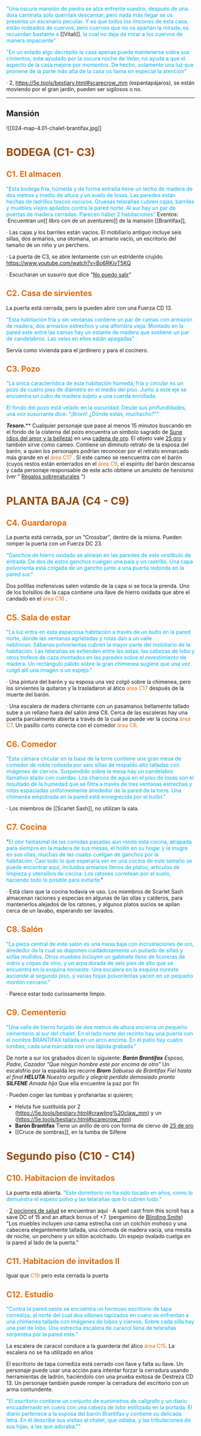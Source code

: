 <font color="#00b0f0">"Una oscura mansión de piedra se alza enfrente vuestro, después de una dura caminata solo querríais descansar, pero nada más llegar se os presenta un escenario peculiar. Y es que todos los rincones de esta casa, están rodeados de cuervos, pero cuervos que no os apartan la mirada, os recuerdan bastante a </font>[[Vitali]]<font color="#00b0f0">, la cual no deja de mirar a los cuervos de manera impaciente"</font>

<font color="#00b0f0">"En un estado algo decrépito la casa apenas puede mantenerse sobre sus cimientos, este ayudado por la oscura noche de Velar, no ayuda a que el aspecto de la casa mejore por momentos. De hecho, solamente una luz que proviene de la parte más alta de la casa os llama en especial la atención"</font>

· 2, https://5e.tools/bestiary.html#scarecrow_mm (espantapájaros), se están moviendo por el gran jardín, pueden ser sigilosos o no.

---
## Mansión

![[024-map-4.01-chalet-brantifax.jpg]]

# <font color="#974806">BODEGA (C1- C3)</font>
## <font color="#e36c09">C1. El almacen</font>

<font color="#00b0f0">"Esta bodega fría, húmeda y de forma extraña tiene un techo de madera de dos metros y medio de altura y un suelo de losas. Las paredes están hechas de ladrillos toscos oscuros. Gruesas telarañas cubren cajas, barriles y muebles viejos apilados contra la pared norte. Al sur hay un par de puertas de madera cerradas. Parecen haber 2 habitaciones"</font>
Eventos:
·Encuentran un[[ libro con de un aventurero]] de la mansión [[Brantifax]], 

· Las cajas y los barriles están vacíos. El mobiliario antiguo incluye seis sillas, dos armarios, una otomana, un armario vacío, un escritorio del tamaño de un niño y un perchero.

· La puerta de C3, se abre lentamente con un estridente crujido.  https://www.youtube.com/watch?v=Bo6RKivT5KQ

· Escucharan un susurro que dice "<u>No puedo salir</u>"

## <font color="#e36c09">C2. Casa de sirvientes</font>

La puerta está cerrada, pero la pueden abrir con una Fuerza CD 13.

<font color="#00b0f0">"Esta habitación fría y sin ventanas contiene un par de camas con armazón de madera, dos armarios estrechos y una alfombra vieja. Montado en la pared este entre las camas hay un estante de madera que sostiene un par de candelabros. Las velas en ellos están apagadas"</font>

Servía como vivienda para el jardinero y para el cocinero.

## <font color="#e36c09">C3. Pozo</font>

<font color="#00b0f0">"La única característica de esta habitación húmeda, fría y circular es un pozo de cuatro pies de diámetro en el medio del piso. Junto a este eje se encuentra un cubo de madera sujeto a una cuerda enrollada.</font>

<font color="#00b0f0">El fondo del pozo está velado en la oscuridad. Desde sus profundidades, una voz susurrante dice: "¡Brorn! ¿Dónde estás, muchacho?""</font>

***Tesoro*.**** Cualquier personaje que pase al menos 15 minutos buscando en el fondo de la cisterna del pozo encuentra un símbolo sagrado de <u>Sune (dios del amor y la belleza)</u> en una <u>cadena de oro</u>. El objeto vale <u>25 oro</u> y también sirve como cameo. Contiene un diminuto retrato de la esposa del barón, a quien los personajes podrían reconocer por el retrato enmarcado más grande en el <font color="#e36c09">área C17</font> . Si este cameo se reencuentra con el barón (cuyos restos están enterrados en el <font color="#e36c09">área C9</font>, el espíritu del barón descansa y cada personaje responsable de este acto obtiene un amuleto de heroísmo (ver " [Regalos sobrenaturales](https://5e.tools/book.html#DMG,7,charms,0) ")

# <font color="#974806">PLANTA BAJA (C4 - C9)</font>
## <font color="#e36c09">C4. Guardaropa</font>

La puerta está cerrada, por un "Crossbar", dentro de la misma. Pueden romper la puerta con un Fuerza DC 23.

<font color="#00b0f0">"Ganchos de hierro oxidado se alinean en las paredes de este vestíbulo de entrada. De dos de estos ganchos cuelgan una pala y un rastrillo. Una capa polvorienta está colgada de un gancho junto a una puerta redonda en la pared sur."</font>

Dos polillas inofensivas salen volando de la capa si se toca la prenda. Uno de los bolsillos de la capa contiene una llave de hierro oxidada que abre el candado en el <font color="#e36c09">área C16</font> .

## <font color="#e36c09">C5. Sala de estar</font>

<font color="#00b0f0">"La luz entra en esta espaciosa habitación a través de un bulto en la pared norte, donde las ventanas agrietadas y rotas dan a un valle neblinoso. Sábanas polvorientas cubren la mayor parte del mobiliario de la habitación. Las telarañas se extienden entre las astas, las cabezas de lobo y otros trofeos de caza montados en las paredes sobre el revestimiento de madera. Un rectángulo pálido sobre la gran chimenea sugiere que una vez colgó allí una imagen o un espejo."</font>

· Una pintura del barón y su esposa una vez colgó sobre la chimenea, pero los sirvientes la quitaron y la trasladaron al ático<font color="#e36c09"> área C17</font> después de la muerte del barón.

· Una escalera de madera chirriante con un pasamanos bellamente tallado sube a un rellano fuera del salón área C8. Cerca de las escaleras hay una puerta parcialmente abierta a través de la cual se puede ver la cocina <font color="#e36c09">área C7</font>. Un pasillo corto conecta con el comedor <font color="#e36c09">área C6</font>.

## <font color="#e36c09">C6. Comedor</font>
<font color="#00b0f0">"Esta cámara circular en la base de la torre contiene una gran mesa de comedor de roble rodeada por seis sillas de respaldo alto talladas con imágenes de ciervos. Suspendido sobre la mesa hay un candelabro llamativo atado con cuerdas. Los charcos de agua en el piso de losas son el resultado de la humedad que se filtra a través de tres ventanas estrechas y rotas espaciadas uniformemente alrededor de la pared de la torre. Una chimenea empotrada en la pared está ennegrecida por el hollín."</font>

· Los miembros de [[Scarlet Sash]], no utilizan la sala.

## <font color="#e36c09">C7. Cocina</font>
"<font color="#00b0f0">El olor fantasmal de las comidas pasadas aún ronda esta cocina, atrapada para siempre en la madera de sus mesas, el hollín en su hogar y la mugre en sus ollas, muchas de las cuales cuelgan de ganchos por la habitación. Casi todo lo que esperaría ver en una cocina de este tamaño se puede encontrar aquí, incluidos armarios llenos de platos, artículos de limpieza y utensilios de cocina. Los ratones corretean por el suelo, haciendo todo lo posible para evitarte.</font>"

· Está claro que la cocina todavía ve uso. Los miembros de Scarlet Sash almacenan raciones y especias en algunas de las ollas y calderos, para mantenerlos alejados de los ratones, y algunos platos sucios se apilan cerca de un lavabo, esperando ser lavados.

## <font color="#e36c09">C8. Salón</font>
<font color="#00b0f0">"La pieza central de este salón es una mesa baja con incrustaciones de oro, alrededor de la cual se disponen cuidadosamente un puñado de sillas y sofás mullidos. Otros muebles incluyen un gabinete lleno de licoreras de vidrio y copas de vino, y un arpa dorada de seis pies de alto que se encuentra en la esquina noroeste. Una escalera en la esquina noreste asciende al segundo piso, y varias hojas polvorientas yacen en un pequeño montón cercano."</font>

· Parece estar todo curiosamente limpio.

## <font color="#e36c09">C9. Cementerio</font>
<font color="#00b0f0">"Una valla de hierro forjado de dos metros de altura encierra un pequeño cementerio al sur del chalet. En el lado norte del recinto hay una puerta con el nombre BRANTIFAX tallada en un arco encima. En el patio hay cuatro tumbas, cada una marcada con una lápida grabada."</font>

De norte a sur los grabados dicen lo siguiente:
	**_Barón Brantifax_**
	_Esposo, Padre, Cazador_
	_"Que ningún hombre esté por encima de otro"_
	Un escalofrio por la espalda les recorre
	**_Brorn_**
	_Sabueso de Brantifax_
	_Fiel hasta el final_
	**_HELUTA_**
	_Nuestro orgullo y alegría_
	_perdido demasiado pronto_
	**_SILFENE_**
	_Amada hija_
	Que ella encuentre la paz por fin
	

· Pueden coger las tumbas y profanarlas si quieren;
- Heluta fue sustituida por 2 (https://5e.tools/bestiary.html#crawling%20claw_mm) y un (https://5e.tools/bestiary.html#scarecrow_mm)
- **Barón Brantifax** Tiene un anillo de oro con forma de ciervo de <u>25 de oro</u>
- [[Cruce de sombras]], en la tumba de Silfene

# <font color="#974806">Segundo piso (C10 - C14)</font>
## <font color="#e36c09">C10. Habitacion de invitados</font>
La puerta está abierta.
<font color="#00b0f0">"Este dormitorio no ha sido tocado en años, como lo demuestra el espeso polvo y las telarañas que lo cubren todo."</font>

· <u>2 pociones de salud</u> se encuentran aquí
· A spell cast from this scroll has a save DC of 15 and an attack bonus of +7.
(pergamino de <u>Blinding Smite</u>)
"Los muebles incluyen una cama estrecha con un colchón mohoso y una cabecera elegantemente tallada, una cómoda de madera vacía, una mesita de noche, un perchero y un sillón acolchado. Un espejo ovalado cuelga en la pared al lado de la puerta."

## <font color="#e36c09">C11. Habitacion de invitados II</font>
Igual que <font color="#e36c09">C10</font> pero esta cerrada la puerta

## <font color="#e36c09">C12. Estudio</font>
<font color="#00b0f0">"Contra la pared oeste se encuentra un hermoso escritorio de tapa corrediza, al norte del cual dos sillones tapizados en cuero se enfrentan a una chimenea tallada con imágenes de lobos y ciervos. Sobre cada silla hay una piel de lobo. Una estrecha escalera de caracol llena de telarañas serpentea por la pared este."</font>

La escalera de caracol conduce a la guardería del ático <font color="#e36c09">área C15</font>. La escalera no se ha utilizado en años

El escritorio de tapa corrediza está cerrado con llave y falta su llave. Un personaje puede usar una acción para intentar forzar la cerradura usando herramientas de ladrón, haciéndolo con una prueba exitosa de Destreza CD 13. Un personaje también puede romper la cerradura del escritorio con un arma contundente.

<font color="#00b0f0">"El escritorio contiene un conjunto de suministros de calígrafo y un diario encuadernado en cuero con una cabeza de lobo estilizada en la portada. El diario pertenece a la esposa del barón Brantifax y contiene su delicada letra. En él describe sus visitas al chalet, que odiaba, y las tribulaciones de sus hijas, a las que adoraba.""</font>